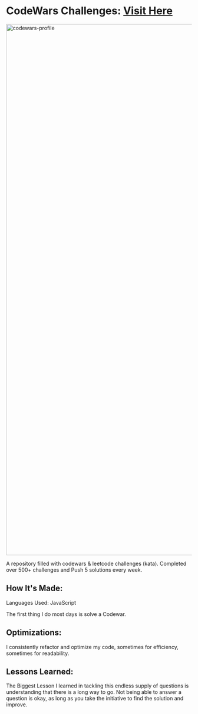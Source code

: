 # CodeWars Challenges: [Visit Here](https://www.codewars.com/users/TheDerickYoung)

<img width="1439" alt="codewars-profile" src="https://github.com/TheDerickYoung/javascript-coding-challenge-solutions/assets/119906716/d35d64fe-8ec5-4d83-8a71-2d8459985cde">

A repository filled with codewars & leetcode challenges (kata). Completed over 500+ challenges and Push 5 solutions every week.

## How It's Made:

Languages Used: JavaScript 

The first thing I do most days is solve a Codewar.
## Optimizations:

I consistently refactor and optimize my code, sometimes for efficiency, sometimes for readability.
## Lessons Learned:

The Biggest Lesson I learned in tackling this endless supply of questions is understanding that there is a long way to go. Not being able to answer a question is okay, as long as you take the initiative to find the solution and improve.

